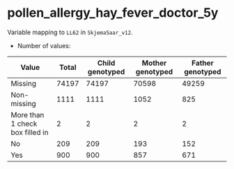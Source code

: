 # pollen_allergy_hay_fever_doctor_5y
Variable mapping to `LL62` in `Skjema5aar_v12`.
- Number of values:

| Value | Total | Child genotyped | Mother genotyped | Father genotyped |
| ----- | ----- | --------------- | ---------------- | ---------------- |
| Missing | 74197 | 74197 | 70598 | 49259 |
| Non-missing | 1111 | 1111 | 1052 | 825 |
| More than 1 check box filled in | 2 | 2 | 2 |2 |
| No | 209 | 209 | 193 |152 |
| Yes | 900 | 900 | 857 |671 |



